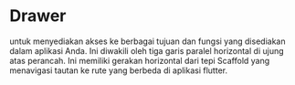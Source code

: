 # Drawer
untuk menyediakan akses ke berbagai tujuan dan fungsi yang disediakan dalam aplikasi 
Anda. Ini diwakili oleh tiga garis paralel horizontal di ujung atas perancah. Ini memiliki 
gerakan horizontal dari tepi Scaffold yang menavigasi tautan ke rute yang berbeda di 
aplikasi flutter.

